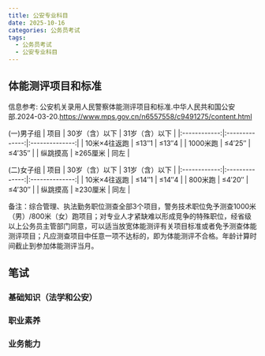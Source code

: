 ```yaml
---
title: 公安专业科目
date: 2025-10-16
categories: 公务员考试
tags:
  - 公务员考试
  - 公安专业科目
---
```


## 体能测评项目和标准

信息参考: 公安机关录用人民警察体能测评项目和标准.中华人民共和国公安部.2024-03-20.https://www.mps.gov.cn/n6557558/c9491275/content.html

(一)男子组
| 项目         | 30岁（含）以下 | 31岁（含）以下 |
|:------------:|:--------------:|:--------------:|
| 10米×4往返跑 | ≤13″1          | ≤13″4          |
| 1000米跑     | ≤4′25″         | ≤4′35″         |
| 纵跳摸高     | ≥265厘米       | 同左           |

(二)女子组
| 项目         | 30岁（含）以下 | 31岁（含）以下 |
|:------------:|:--------------:|:--------------:|
| 10米×4往返跑 | ≤14″1          | ≤14″4          |
| 800米跑      | ≤4′20″         | ≤4′30″         |
| 纵跳摸高     | ≥230厘米       | 同左           |

备注：综合管理、执法勤务职位测查全部3个项目，警务技术职位免予测查1000米（男）/800米（女）跑项目；对专业人才紧缺难以形成竞争的特殊职位，经省级以上公务员主管部门同意，可以适当放宽体能测评有关项目标准或者免予测查体能测评项目；凡应测查项目中任意一项不达标的，即为体能测评不合格。年龄计算时间截止到参加体能测评当月。

## 笔试

### 基础知识（法学和公安）
### 职业素养
### 业务能力
